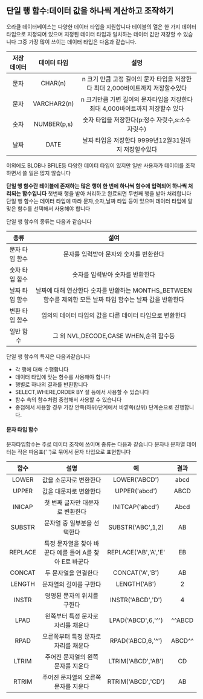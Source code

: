## 단일 행 함수:데이터 값을 하나씩 계산하고 조작하기

오라클 데이터베이스는 다양한 데이터 타입을 지원합니다 테이블의 열은 한 가지 데이터 타입으로 지정되어 있으며 지정된 데이터 타입과 일치하는 데이터 값만 저장할 수 있습니다
그중 가장 많이 쓰이는 데이터 타입은 다음과 같습니다.

|저장 데이터| 데이터 타입 | 설멍|
|:---:|:----:|:--------:|
|문자|CHAR(n)|n 크기 만큼 고정 길이의 문자 타입을 저장한다 최대 2,000바이트까지 저장할수있다|
|문자|VARCHAR2(n)|n 크기만큼 가변 길이의 문자타입을 저장한다 최대 4,000바이트까지 저장할수 있다|
|숫자|NUMBER(p,s)|숫자 타입을 저장한다(p:정수 자릿수,s:소수 자릿수)|
|날짜|DATE|날짜 타입을 저장한다 9999년12월31일까지 저장할수있다|

이외에도 BLOB나 BFILE등 다양한 데이터 타입이 있지만 일반 사용자가 데이터를 조작하면서 쓸 일은 많지 않습니다

**단일 행 함수란 테이블에 존재하는 많은 행이 한 번에 하나씩 함수에 입력되어 하나씩 처리되는 함수입니다**
첫번째 행을 받아 처리하고 완료되면 두번째 행을 받아 처리합니다 단일 행 함수는 데이터 타입에 따라 문자,숫자,날짜 타입 등이 있으며
데이터 타입에 알맞은 함수를 선택해서 사용해야 합니다 

단일 행 함수의 종류는 다음과 같습니다

|종류|섦여|
|:---:|:---:|
|문자 타입 함수|문자를 입력받아 문자와 숫자를 빈환한다|
|숫자 타입 함수|숫자를 입력받아 숫자를 반환한다|
|날짜 타입 함수|날짜에 대해 연산한다 숫자를 반환하는 MONTHS_BETWEEN 함수를 제외한 모든 날짜 타입 함수는 날짜 값을 반환한다|
|변환 타입 함수|임의의 데이터 타입의 값을 다른 데이터 타입으로 변환한다|
|일반 함수|그 외 NVL,DECODE,CASE WHEN,순위 함수등|
  
단일 행 함수의 특지은 다음과같습니다
* 각 행에 대해 수행합니다
* 데이터 타입에 맞는 함수를 사용해야 합니다
* 행별로 하나의 결과를 반환합니다
* SELECT,WHERE,ORDER BY 절 등에서 사용할 수 있습니다
* 함수 속의 함수처럼 중첩해서 사용할 수 있습니다
* 중첩해서 사용할 경우 가장 안쪽(하위)단계에서 바깥쪽(상위) 단계순으로 진행합니다.


#### 문자 타입 함수 

문자타입함수는 주로 데이터 조작에 쓰이며 종류는 다음과 같습니다 문자나 문자열 데이터는 작은 따옴표(' ')로 묶어서 문자 타입으로 표현합니다

|함수|설명|예|결과|
|:--:|:--:|:--:|:--:|
|LOWER|값을 소문자로 변환한다|LOWER('ABCD')|abcd|
|UPPER|값을 대문자로 변환한다|UPPER('abcd')|ABCD|
|INICAP|첫 번째 글자만 대문자로 변환한다|INITCAP('abcd')|Abcd|
|SUBSTR|문자열 중 일부분을 선택한다|SUBSTR('ABC',1,2)|AB|
|REPLACE|특정 문자열을 찾아 바꾼다 예를 들어 A를 찾아 E로 바꾼다|REPLACE('AB','A','E'|EB|
|CONCAT|두 문자열을 연결한다|CONCAT('A','B')|AB|
|LENGTH|문자열의 길이를 구한다|LENGTH('AB')|2|
|INSTR|명명된 문자의 위치를 구한다|INSTR('ABCD','D')|4|
|LPAD|왼쪽부터 특정 문자로 자리를 채운다|LPAD('ABCD',6,'^')|^^ABCD|
|RPAD|오른쪽부터 특정 문자로 자리를 채운다|RPAD('ABCD,6,'^')|ABCD^^|
|LTRIM|주어진 문자열의 왼쪽 문자를 지운다|LTRIM('ABCD','AB')|CD|
|RTRIM|주어진 문자열의 오른쪽 문자를 지운다|RTRIM('ABCD','CD')|AB|


